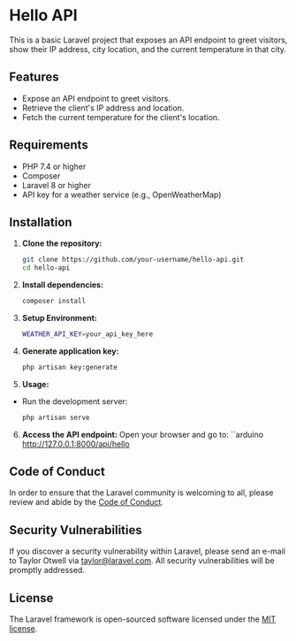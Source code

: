 # Hello API

This is a basic Laravel project that exposes an API endpoint to greet visitors, show their IP address, city location, and the current temperature in that city.

## Features

- Expose an API endpoint to greet visitors.
- Retrieve the client's IP address and location.
- Fetch the current temperature for the client's location.

## Requirements

- PHP 7.4 or higher
- Composer
- Laravel 8 or higher
- API key for a weather service (e.g., OpenWeatherMap)

## Installation

1. **Clone the repository:**
   ```bash
   git clone https://github.com/your-username/hello-api.git
   cd hello-api

2. **Install dependencies:**
     ```bash
    composer install

3. **Setup Environment:**
    ```bash
    WEATHER_API_KEY=your_api_key_here

4. **Generate application key:**
    ```bash
    php artisan key:generate

5. **Usage:**
 - Run the development server:
    ```bash
    php artisan serve

6. **Access the API endpoint:**
    Open your browser and go to:
``arduino
http://127.0.0.1:8000/api/hello

## Code of Conduct

In order to ensure that the Laravel community is welcoming to all, please review and abide by the [Code of Conduct](https://laravel.com/docs/contributions#code-of-conduct).

## Security Vulnerabilities

If you discover a security vulnerability within Laravel, please send an e-mail to Taylor Otwell via [taylor@laravel.com](mailto:taylor@laravel.com). All security vulnerabilities will be promptly addressed.

## License

The Laravel framework is open-sourced software licensed under the [MIT license](https://opensource.org/licenses/MIT).
